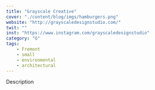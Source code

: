 ```yaml
---
title: "Grayscale Creative"
cover: "./content/blog/imgs/hamburgers.png"
website: "http://grayscaledesignstudio.com/"
twit: ""
inst: "https://www.instagram.com/grayscaledesignstudio"
category: "G"
tags:
    - Fremont
    - small
    - environmental
    - architectural
---
```


Description
